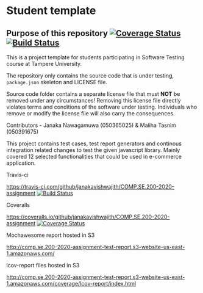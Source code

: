 # Student template

## Purpose of this repository [![Coverage Status](https://coveralls.io/repos/github/janakavishwajith/COMP.SE.200-2020-assignment/badge.svg?branch=master)](https://coveralls.io/github/janakavishwajith/COMP.SE.200-2020-assignment?branch=master) [![Build Status](https://travis-ci.com/janakavishwajith/COMP.SE.200-2020-assignment.svg?branch=master)](https://travis-ci.com/janakavishwajith/COMP.SE.200-2020-assignment)

This is a project template for students participating in Software Testing course
at Tampere University.

The repository only contains the source code that is under testing, `package.json` skeleton
and LICENSE file.

Source code folder contains a separate license file that must **NOT** be removed under any circumstances!
Removing this license file directly violates terms and conditions of the software under testing.
Individuals who remove or modify the license file will also carry the consequences.

Contributors - Janaka Nawagamuwa (050365025) & Maliha Tasnim (050391675)

This project contains test cases, test report generators and continous integration related changes to test the given javascript library.
Mainly covered 12 selected functionalities that could be used in e-commerce application.

Travis-ci

https://travis-ci.com/github/janakavishwajith/COMP.SE.200-2020-assignment [![Build Status](https://travis-ci.com/janakavishwajith/COMP.SE.200-2020-assignment.svg?branch=master)](https://travis-ci.com/janakavishwajith/COMP.SE.200-2020-assignment)

Coveralls

https://coveralls.io/github/janakavishwajith/COMP.SE.200-2020-assignment [![Coverage Status](https://coveralls.io/repos/github/janakavishwajith/COMP.SE.200-2020-assignment/badge.svg?branch=master)](https://coveralls.io/github/janakavishwajith/COMP.SE.200-2020-assignment?branch=master)

Mochawesome report hosted in S3

http://comp.se.200-2020-assignment-test-report.s3-website-us-east-1.amazonaws.com/

lcov-report files hosted in S3

http://comp.se.200-2020-assignment-test-report.s3-website-us-east-1.amazonaws.com/coverage/lcov-report/index.html

